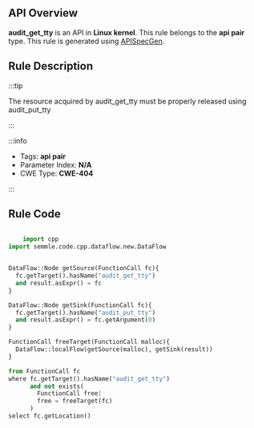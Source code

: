 ---
---


## API Overview
**audit_get_tty** is an API in **Linux kernel**. This rule belongs to the **api pair** type. This rule is generated using [APISpecGen](../../tools/APISpecGen).
## Rule Description

:::tip

The resource acquired by audit_get_tty must be properly released using audit_put_tty

:::

:::info

- Tags: **api pair**
- Parameter Index: **N/A**
- CWE Type: **CWE-404**

:::

## Rule Code
```python

    import cpp
import semmle.code.cpp.dataflow.new.DataFlow


DataFlow::Node getSource(FunctionCall fc){
  fc.getTarget().hasName("audit_get_tty")
  and result.asExpr() = fc
}

DataFlow::Node getSink(FunctionCall fc){
  fc.getTarget().hasName("audit_put_tty")
  and result.asExpr() = fc.getArgument(0)
}

FunctionCall freeTarget(FunctionCall malloc){
  DataFlow::localFlow(getSource(malloc), getSink(result))
}

from FunctionCall fc
where fc.getTarget().hasName("audit_get_tty")
      and not exists(
        FunctionCall free| 
        free = freeTarget(fc)
      )
select fc.getLocation()

    
```